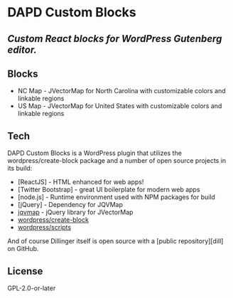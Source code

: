 # DAPD Custom Blocks
## _Custom React blocks for WordPress Gutenberg editor._

## Blocks

- NC Map - JVectorMap for North Carolina with customizable colors and linkable regions
- US Map - JVectorMap for United States with customizable colors and linkable regions

## Tech

DAPD Custom Blocks is a WordPress plugin that utilizes the wordpress/create-block package and a number of open source projects in its build:

- [ReactJS] - HTML enhanced for web apps!
- [Twitter Bootstrap] - great UI boilerplate for modern web apps
- [node.js] - Runtime environment used with NPM packages for build
- [jQuery] - Dependency for JQVMap
- [jqvmap](https://www.npmjs.com/package/jqvmap) - jQuery library for JVectorMap
- [wordpress/create-block](https://developer.wordpress.org/block-editor/reference-guides/packages/packages-create-block/)
- [wordpress/scripts](https://developer.wordpress.org/block-editor/reference-guides/packages/packages-scripts/)

And of course Dillinger itself is open source with a [public repository][dill]
on GitHub.

## License

GPL-2.0-or-later
